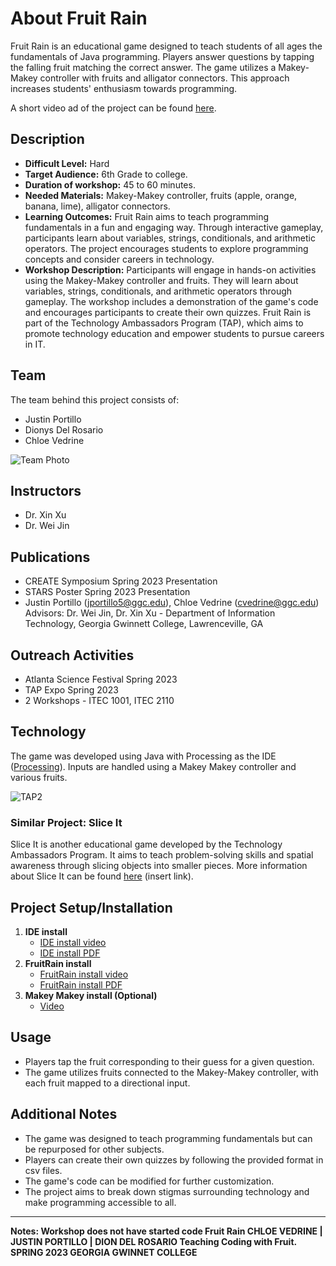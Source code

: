 # About Fruit Rain

Fruit Rain is an educational game designed to teach students of all ages the fundamentals of Java programming. Players answer questions by tapping the falling fruit matching the correct answer. The game utilizes a Makey-Makey controller with fruits and alligator connectors. This approach increases students' enthusiasm towards programming.

A short video ad of the project can be found [here](https://github.com/TAP-GGC/FruitRain/blob/main/media/Fruit%20Rain%20-%20Ad.mp4).

## Description
- **Difficult Level:** Hard
- **Target Audience:** 6th Grade to college.
- **Duration of workshop:** 45 to 60 minutes.
- **Needed Materials:** Makey-Makey controller, fruits (apple, orange, banana, lime), alligator connectors.
- **Learning Outcomes:** Fruit Rain aims to teach programming fundamentals in a fun and engaging way. Through interactive gameplay, participants learn about variables, strings, conditionals, and arithmetic operators. The project encourages students to explore programming concepts and consider careers in technology.
- **Workshop Description:** Participants will engage in hands-on activities using the Makey-Makey controller and fruits. They will learn about variables, strings, conditionals, and arithmetic operators through gameplay. The workshop includes a demonstration of the game's code and encourages participants to create their own quizzes. Fruit Rain is part of the Technology Ambassadors Program (TAP), which aims to promote technology education and empower students to pursue careers in IT.

## Team
The team behind this project consists of:
- Justin Portillo
- Dionys Del Rosario
- Chloe Vedrine

![Team Photo](https://github.com/TechAmbassadors-GGC/FruitRain/blob/main/media/TAP_Team.png)

## Instructors
- Dr. Xin Xu
- Dr. Wei Jin

## Publications
- CREATE Symposium Spring 2023 Presentation
- STARS Poster Spring 2023 Presentation
- Justin Portillo (jportillo5@ggc.edu), Chloe Vedrine (cvedrine@ggc.edu) Advisors: Dr. Wei Jin, Dr. Xin Xu - Department of Information Technology, Georgia Gwinnett College, Lawrenceville, GA

## Outreach Activities
- Atlanta Science Festival Spring 2023
- TAP Expo Spring 2023
- 2 Workshops - ITEC 1001, ITEC 2110

## Technology
The game was developed using Java with Processing as the IDE ([Processing](https://processing.org/)). Inputs are handled using a Makey Makey controller and various fruits.

![TAP2](https://github.com/TechAmbassadors-GGC/FruitRain/blob/main/media/TAP2.png)

### Similar Project: Slice It
Slice It is another educational game developed by the Technology Ambassadors Program. It aims to teach problem-solving skills and spatial awareness through slicing objects into smaller pieces. More information about Slice It can be found [here](#) (insert link).

## Project Setup/Installation
1. **IDE install**
   - [IDE install video](https://github.com/TAP-GGC/FruitRain/blob/main/media/Fruit%20Rain%20-%20installProcessing.mp4)
   - [IDE install PDF](https://github.com/TAP-GGC/FruitRain/blob/main/documents/ProcessingPDF.pdf)
2. **FruitRain install**
   - [FruitRain install video](https://github.com/TAP-GGC/FruitRain/blob/main/media/Fruit%20Rain%20-%20runInstructions.mp4)
   - [FruitRain install PDF](https://github.com/TAP-GGC/FruitRain/blob/main/documents/SetupPDF.pdf)
3. **Makey Makey install (Optional)**
   - [Video](https://github.com/TAP-GGC/FruitRain/blob/main/media/Makey%20Makey%20Set%20up.mp4)


## Usage
- Players tap the fruit corresponding to their guess for a given question.
- The game utilizes fruits connected to the Makey-Makey controller, with each fruit mapped to a directional input.

## Additional Notes
- The game was designed to teach programming fundamentals but can be repurposed for other subjects.
- Players can create their own quizzes by following the provided format in csv files.
- The game's code can be modified for further customization.
- The project aims to break down stigmas surrounding technology and make programming accessible to all.

---

**Notes: Workshop does not have started code Fruit Rain CHLOE VEDRINE | JUSTIN PORTILLO | DION DEL ROSARIO Teaching Coding with Fruit. SPRING 2023 GEORGIA GWINNET COLLEGE**
